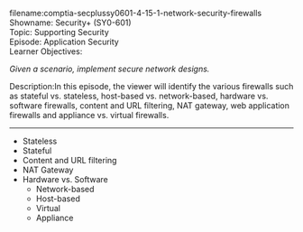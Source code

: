 filename:comptia-secplussy0601-4-15-1-network-security-firewalls  
Showname: Security+ \(SY0-601\)  
Topic: Supporting Security  
Episode: Application Security  
Learner Objectives:  
  

*Given a scenario, implement secure network designs.*

Description:In this episode, the viewer will identify the various firewalls such as stateful vs. stateless, host-based vs. network-based, hardware vs. software firewalls, content and URL filtering, NAT gateway, web application firewalls and appliance vs. virtual firewalls.

-------

* Stateless
* Stateful
* Content and URL filtering
* NAT Gateway
* Hardware vs. Software
	+ Network-based
	+ Host-based
	+ Virtual
	+ Appliance

